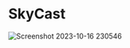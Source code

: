 # SkyCast


![Screenshot 2023-10-16 230546](https://github.com/nazneen-k/SkyCast/assets/117660793/1e2fcf06-feff-4e6f-8cf2-72d887b9439d)
